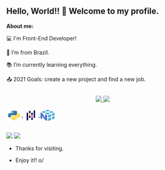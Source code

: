 ## Hello, World!! 👋 Welcome to my profile.

**About me:**

:computer: I'm Front-End Developer!

:house_with_garden: I’m from Brazil.

:books: I’m currently learning everything.

:outbox_tray: 2021 Goals: create a new project and find a new job.
##
<div align = "center">
  <a href = "https://github.com/lucas-frodrigues">
  <img height = "170em" src="https://github-readme-stats.vercel.app/api?username=lucas-frodrigues&show_icons=true&theme=dark&include_all_commits=true&count_private=true"/>
  <img height = "170em" src="https://github-readme-stats.vercel.app/api/top-langs/?username=lucas-frodrigues&layout=compact&theme=dark&langs_count=7"/>  
</div>
<div style="display: inline_block"><br>
  <img align="center" alt="Lucas-Python" height="30" width="40" src="https://raw.githubusercontent.com/devicons/devicon/master/icons/python/python-original.svg"/>
  <img align="center" alt="Lucas-Pandas" height="30" width="40" src="https://raw.githubusercontent.com/devicons/devicon/master/icons/pandas/pandas-original.svg" />
  <img align="center" alt="Lucas-Numpy" height="30" width="40"src="https://raw.githubusercontent.com/devicons/devicon/master/icons/numpy/numpy-original.svg" />
</div>  
  
##
<div> 
  <a href = "mailto:lucas.datascience@hotmail.com"><img src="https://img.shields.io/badge/Microsoft_Outlook-0078D4?style=for-the-badge&logo=microsoft-outlook&logoColor=white target="_blank"></a>
  <a href="www.linkedin.com/in/lucasfrodrigues" target="_blank"><img src="https://img.shields.io/badge/-LinkedIn-%230077B5?style=for-the-badge&logo=linkedin&logoColor=white" target="_blank"></a> 
 

</div>


- Thanks for visiting.

- Enjoy it!! o/
  

